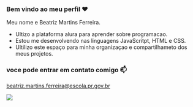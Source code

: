 ### Bem vindo ao meu perfil ❤️

Meu nome e Beatriz Martins Ferreira.

- Ultizo a plataforma alura para aprender sobre  programacao.
- Estou me desenvolvendo nas linguagens JavaScritpt, HTML e CSS.
- Ultilizo este espaço para minha organizaçao e compartilhameto dos meus projetos.


### voce pode entrar em contato comigo 📫

beatriz.martins.ferreira@escola.pr.gov.br


![](https://media.tenor.com/abY7c2fitNIAAAAC/thumb-okay.gif)
